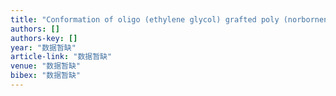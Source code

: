 ```yaml
---
title: "Conformation of oligo (ethylene glycol) grafted poly (norbornene) in solutions: A small angle neutron scattering study"
authors: []
authors-key: []
year: "数据暂缺"
article-link: "数据暂缺"
venue: "数据暂缺"
bibex: "数据暂缺"
---
```

